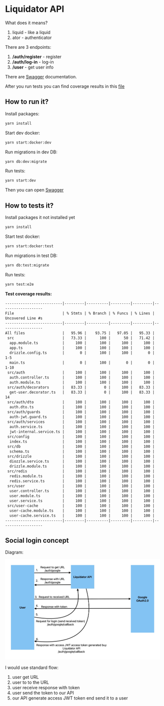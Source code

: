 # Liquidator API

What does it means?

1. liquid - like a liquid
2. ator - authenticator

There are 3 endpoints:

1. **/auth/register** - register
2. **/auth/log-in** - log-in
3. **/user** - get user info

There are [Swagger](http://localhost:8000/swagger) documentation.

After you run tests you can find coverage results in this [file](./coverage/lcov-report/index.html)

## How to run it?

Install packages:

```sh
yarn install
```

Start dev docker:

```sh
yarn start:docker:dev
```

Run migrations in dev DB:

```sh
yarn db:dev:migrate
```

Run tests:

```sh
yarn start:dev
```

Then you can open [Swagger](http://localhost:8000/swagger)

## How to tests it?

Install packages it not installed yet

```sh
yarn install
```

Start test docker:

```sh
yarn start:docker:test
```

Run migrations in test DB:

```sh
yarn db:test:migrate
```

Run tests:

```sh
yarn test:e2e
```

**Test coverage results:**

```
--------------------------|---------|----------|---------|---------|-------------------
File                      | % Stmts | % Branch | % Funcs | % Lines | Uncovered Line #s
--------------------------|---------|----------|---------|---------|-------------------
All files                 |   95.96 |    93.75 |   97.05 |   95.33 |
 src                      |   73.33 |      100 |      50 |   71.42 |
  app.module.ts           |     100 |      100 |     100 |     100 |
  app.ts                  |     100 |      100 |     100 |     100 |
  drizzle.config.ts       |       0 |      100 |     100 |       0 | 1-5
  main.ts                 |       0 |      100 |       0 |       0 | 1-10
 src/auth                 |     100 |      100 |     100 |     100 |
  auth.controller.ts      |     100 |      100 |     100 |     100 |
  auth.module.ts          |     100 |      100 |     100 |     100 |
 src/auth/decorators      |   83.33 |        0 |     100 |   83.33 |
  get-user.decorator.ts   |   83.33 |        0 |     100 |   83.33 | 14
 src/auth/dto             |     100 |      100 |     100 |     100 |
  auth.dto.ts             |     100 |      100 |     100 |     100 |
 src/auth/guards          |     100 |      100 |     100 |     100 |
  auth-jwt.guard.ts       |     100 |      100 |     100 |     100 |
 src/auth/services        |     100 |      100 |     100 |     100 |
  auth.service.ts         |     100 |      100 |     100 |     100 |
  jwt-internal.service.ts |     100 |      100 |     100 |     100 |
 src/config               |     100 |      100 |     100 |     100 |
  index.ts                |     100 |      100 |     100 |     100 |
 src/db                   |     100 |      100 |     100 |     100 |
  schema.ts               |     100 |      100 |     100 |     100 |
 src/drizzle              |     100 |      100 |     100 |     100 |
  diozzle.service.ts      |     100 |      100 |     100 |     100 |
  drizzle.module.ts       |     100 |      100 |     100 |     100 |
 src/redis                |     100 |      100 |     100 |     100 |
  redis.module.ts         |     100 |      100 |     100 |     100 |
  redis.service.ts        |     100 |      100 |     100 |     100 |
 src/user                 |     100 |      100 |     100 |     100 |
  user.controller.ts      |     100 |      100 |     100 |     100 |
  user.module.ts          |     100 |      100 |     100 |     100 |
  user.service.ts         |     100 |      100 |     100 |     100 |
 src/user-cache           |     100 |      100 |     100 |     100 |
  user-cache.module.ts    |     100 |      100 |     100 |     100 |
  user-cache.service.ts   |     100 |      100 |     100 |     100 |
--------------------------|---------|----------|---------|---------|-------------------
```

## Social login concept

Diagram:

![Social login diagram](./docs/Social-login-diagram.jpg)

I would use standard flow:
1. user get URL
2. user to to the URL
3. user receive response with token
4. user send the token to our API
5. our API generate access JWT token end send it to a user
